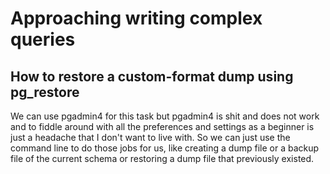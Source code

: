 # Approaching writing complex queries



## How to restore a custom-format dump using pg_restore

We can use pgadmin4 for this task but pgadmin4 is shit and does not work and to fiddle around with all the preferences and settings as a beginner is just a headache that I don't want to live with. So we can just use the command line to do those jobs for us, like creating a dump file or a backup file of the current schema or restoring a dump file that previously existed. 

